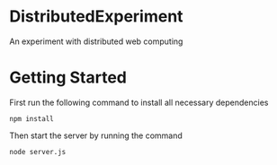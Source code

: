 # DistributedExperiment
An experiment with distributed web computing

# Getting Started
First run the following command to install all necessary dependencies
```
npm install
```

Then start the server by running the command
```
node server.js
```

